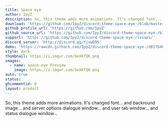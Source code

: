 ```yaml
---
title: Space eye
author: IpyZ
description: So, this theme adds more animations. It's changed font... and backround image... and server options dialogue window... and user tab window... and status dialogue window...
download: 'https://github.com/IpyZ/discord-theme-space-eye-/blob/master/space-eye.theme.css'
github_profile_url: 'https://github.com/IpyZ'
github_source_url: 'https://github.com/IpyZ/discord-theme-space-eye-/blob/master/space-eye.theme.css'
support: 'https://github.com/IpyZ/discord-theme-space-eye-/issues/'
discord_server: 'http://discord.gg/fjvwb95'
demo: 'https://rawcdn.githack.com/IpyZ/discord-theme-space-eye-/d81fb4be122def770a4e8fbfc3975055e0686088/space-eye.theme.css'
style: dark
thumbnail: https://i.imgur.com/GxXKfQK.png
images:
  - name: space-eye Preview
    image: https://i.imgur.com/GxXKfQK.png
auto: true
status:
ghcommentid: 0
layout: product
---
```

So, this theme adds more animations. It's changed font... and backround image... and server options dialogue window... and user tab window... and status dialogue window...